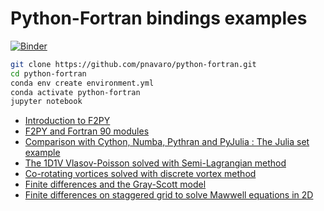 # Python-Fortran bindings examples

[![Binder](https://mybinder.org/badge_logo.svg)](https://mybinder.org/v2/gh/pnavaro/python-fortran/master)

```bash
git clone https://github.com/pnavaro/python-fortran.git
cd python-fortran
conda env create environment.yml
conda activate python-fortran
jupyter notebook
```
  - [Introduction to F2PY](https://pnavaro.github.io/python-fortran/01.f2py.html)
  - [F2PY and Fortran 90 modules](https://pnavaro.github.io/python-fortran/02.f2py.html)
  - [Comparison with Cython, Numba, Pythran and PyJulia : The Julia set example](https://pnavaro.github.io/python-fortran/03.julia-set.html)
  - [The 1D1V Vlasov-Poisson solved with Semi-Lagrangian method](https://pnavaro.github.io/python-fortran/04.vlasov-poisson.html)
  - [Co-rotating vortices solved with discrete vortex method](https://pnavaro.github.io/python-fortran/05.co-rotating-vortex.html)
  - [Finite differences and the Gray-Scott model](https://pnavaro.github.io/python-fortran/06.gray-scott-model.html)
  - [Finite differences on staggered grid to solve Mawwell equations in 2D](https://pnavaro.github.io/python-fortran/07.maxwell-fdtd-2d.html)
